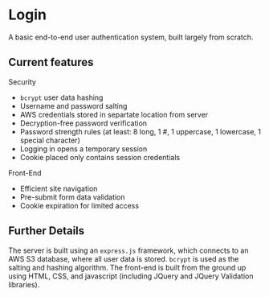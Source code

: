 # Login
A basic end-to-end user authentication system, built largely from scratch.

## Current features
Security
* `bcrypt` user data hashing
* Username and password salting
* AWS credentials stored in separtate location from server
* Decryption-free password verification
* Password strength rules (at least: 8 long, 1 #, 1 uppercase, 1 lowercase, 1 special character)
* Logging in opens a temporary session
* Cookie placed only contains session credentials

Front-End
* Efficient site navigation
* Pre-submit form data validation
* Cookie expiration for limited access


## Further Details
The server is built using an `express.js` framework, which connects to an AWS S3 database, where all user data is stored. `bcrypt` is used as the salting and hashing algorithm. The front-end is built from the ground up using HTML, CSS, and javascript (including JQuery and JQuery Validation libraries). 
